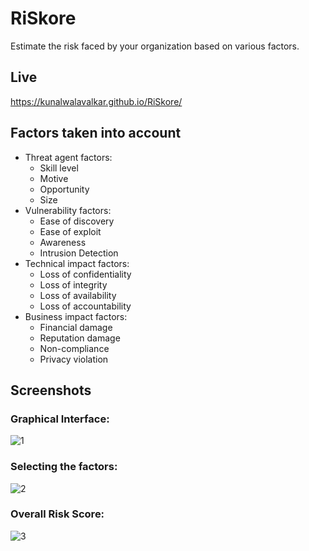 # RiSkore
Estimate the risk faced by your organization based on various factors.

## Live
https://kunalwalavalkar.github.io/RiSkore/

## Factors taken into account
- Threat agent factors:
  - Skill level
  - Motive
  - Opportunity
  - Size
- Vulnerability factors:
  - Ease of discovery
  - Ease of exploit
  - Awareness
  - Intrusion Detection
- Technical impact factors:
  - Loss of confidentiality
  - Loss of integrity
  - Loss of availability
  - Loss of accountability
- Business impact factors:
  - Financial damage
  - Reputation damage
  - Non-compliance
  - Privacy violation

## Screenshots
### Graphical Interface:
![1](https://github.com/Knign/RiSkore/assets/110326359/b6769655-83f6-441a-8823-7ce9e9586d1d)

### Selecting the factors:
![2](https://github.com/Knign/RiSkore/assets/110326359/82eb1d61-c507-4d14-9e77-772e897d78a5)

### Overall Risk Score:
![3](https://github.com/Knign/RiSkore/assets/110326359/daa87896-c972-4320-92e4-a205d4bad084)
